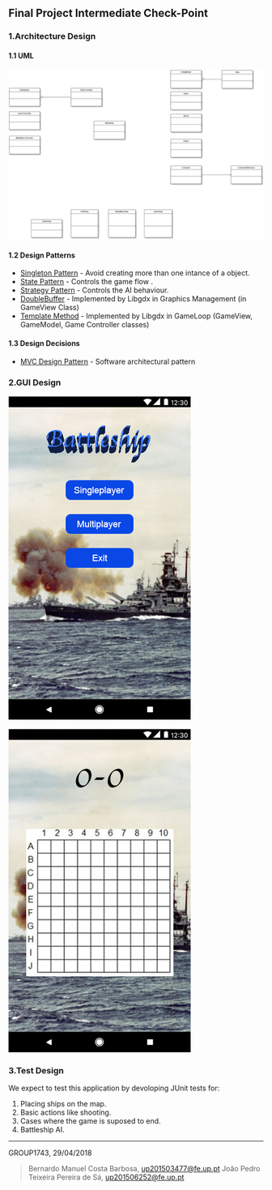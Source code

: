 ## Final Project Intermediate Check-Point

### 1.Architecture Design

#### 1.1 UML
![UML](docs/UML.png "Battleship UML")

#### 1.2 Design Patterns
*   [Singleton Pattern](https://en.wikipedia.org/wiki/Singleton_pattern) - Avoid creating more than one intance of a object.
*   [State Pattern](https://en.wikipedia.org/wiki/State_pattern) - Controls the game flow .
*   [Strategy Pattern](https://en.wikipedia.org/wiki/Strategy_pattern) - Controls the AI behaviour.
*   [DoubleBuffer]() - Implemented by Libgdx in Graphics Management (in GameView Class)
*   [Template Method](https://en.wikipedia.org/wiki/Template_method_pattern) - Implemented by Libgdx in GameLoop (GameView, GameModel, Game Controller classes)


#### 1.3 Design Decisions
*   [MVC Design Pattern](https://en.wikipedia.org/wiki/Model%E2%80%93view%E2%80%93controller) - Software architectural pattern

### 2.GUI Design

![Menu](img/menu.png "Game Menu")

![Game](img/gameExample.png "Game")

### 3.Test Design

We expect to test this application by devoloping JUnit tests for:

1.  Placing ships on the map.
2.  Basic actions like shooting.
3.  Cases where the game is suposed to end.
4.  Battleship AI.

----

GROUP1743, 29/04/2018

> Bernardo Manuel Costa Barbosa, up201503477@fe.up.pt
> João Pedro Teixeira Pereira de Sá, up201506252@fe.up.pt
